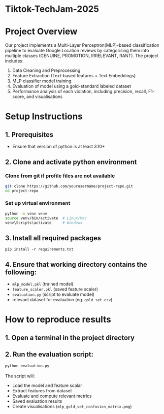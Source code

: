# Tiktok-TechJam-2025

# Project Overview 
Our project implements a Multi-Layer Perceptron(MLP)-based classification pipeline to evaluate Google Location reviews by categorising them into multiple classes (GENUINE, PROMOTION, IRRELEVANT, RANT). The project includes:
1. Data Cleaning and Preprocessing
2. Feature Extraction (Text-based features + Text Embeddings)
3. MLP classifier model training
4. Evaluation of model using a gold-standard labeled dataset
5. Performance analysis of each violation, including precision, recall, F1-score, and visualisations

# Setup Instructions 
## 1. Prerequisites 
- Ensure that version of python is at least 3.10+

## 2. Clone and activate python environment 
### Clone from git if profile files are not available 
```bash
git clone https://github.com/yourusername/project-repo.git
cd project-repo
```

### Set up virtual environment
```bash
python -m venv venv
source venv/bin/activate  # Linux/Mac
venv\Scripts\activate     # Windows
```
## 3. Install all required packages 
`pip install -r requirements.txt`

## 4. Ensure that working directory contains the following:
- `mlp_model.pkl` (trained model)
- `feature_scaler.pkl` (saved feature scaler)
- `evaluation.py` (script to evaluate model)
- relevant dataset for evaluation (eg. `gold_set.csv`)


# How to reproduce results 
## 1. Open a terminal in the project directory 
## 2. Run the evaluation script:
`python evaluation.py` <br><br>
The script will:
- Load the model and feature scalar
- Extract features from dataset
- Evaluate and compute relevant metrics
- Saved evaluation results
- Create visualisations (`mlp_gold_set_confusion_matrix.png`)
